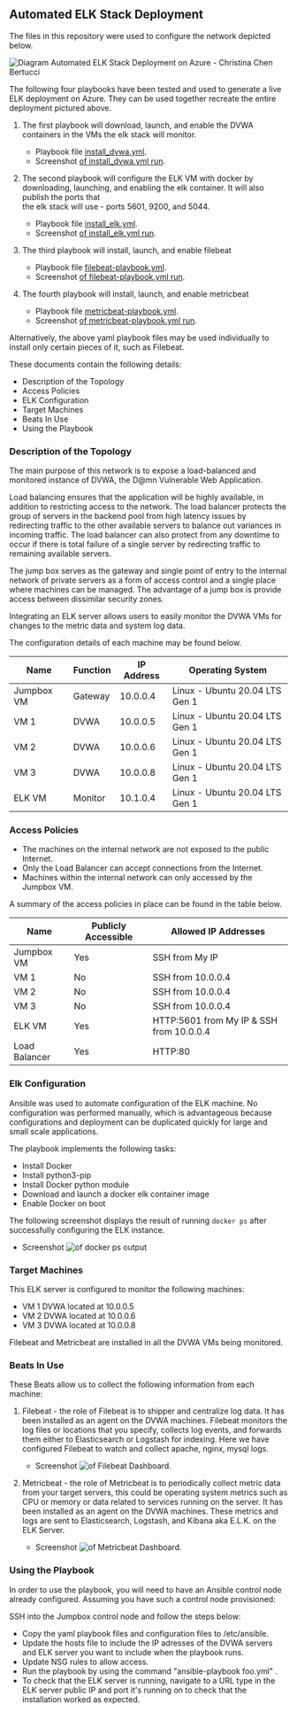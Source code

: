 ## Automated ELK Stack Deployment

The files in this repository were used to configure the network depicted below.

![Diagram Automated ELK Stack Deployment on Azure - Christina Chen Bertucci](https://github.com/livetru2u/cloud-security-elk-stack-on-azure/blob/main/Images/Diagram%20Automated%20ELK%20Stack%20Deployment%20on%20Azure.png)

The following four playbooks have been tested and used to generate a live ELK deployment on Azure. They can be used together recreate the entire deployment pictured above. 

1. The first playbook will download, launch, and enable the DVWA containers in the VMs the elk stack will monitor. 
   - Playbook file [install_dvwa.yml](Ansible/install_dvwa.yml). 
   - Screenshot [of install_dvwa.yml run](https://github.com/livetru2u/cloud-security-elk-stack-on-azure/blob/main/Images/install-dvwa.yml%20run%20playbook.png).

2. The second playbook will configure the ELK VM with docker by downloading, launching, and enabling the elk container. It will also publish the ports that   
    the elk stack will use - ports 5601, 9200, and 5044. 
   - Playbook file [install_elk.yml](Ansible/install_elk.yml). 
   - Screenshot [of install_elk.yml run](https://github.com/livetru2u/cloud-security-elk-stack-on-azure/blob/main/Images/install-elk.yml%20run%20playbook.png).

3. The third playbook will install, launch, and enable filebeat 
   - Playbook file [filebeat-playbook.yml](Ansible/filebeat-playbook.yml). 
   - Screenshot [of filebeat-playbook.yml run](https://github.com/livetru2u/cloud-security-elk-stack-on-azure/blob/main/Images/filebeat-playbook.yml%20run%20playbook.png).

4. The fourth playbook will install, launch, and enable metricbeat 
   - Playbook file [metricbeat-playbook.yml](Ansible/metricbeat-playbook.yml). 
   - Screenshot [of metricbeat-playbook.yml run](https://github.com/livetru2u/cloud-security-elk-stack-on-azure/blob/main/Images/metricbeat-playbook.yml%20run%20playbook.png).

  Alternatively, the above yaml playbook files may be used individually to install only certain pieces of it, such as Filebeat.

These documents contain the following details:
- Description of the Topology
- Access Policies
- ELK Configuration
- Target Machines 
- Beats In Use
- Using the Playbook


### Description of the Topology

The main purpose of this network is to expose a load-balanced and monitored instance of DVWA, the D@mn Vulnerable Web Application.

Load balancing ensures that the application will be highly available, in addition to restricting access to the network.
The load balancer protects the group of servers in the backend pool from high latency issues by redirecting traffic to the other available servers to balance out variances in incoming traffic. The load balancer can also protect from any downtime to occur if there is total failure of a single server by redirecting traffic to remaining available servers. 

The jump box serves as the gateway and single point of entry to the internal network of private servers as a form of access control and a single place where machines can be managed. The advantage of a jump box is provide access between dissimilar security zones. 

Integrating an ELK server allows users to easily monitor the DVWA VMs for changes to the metric data and system log data.

The configuration details of each machine may be found below.

| Name         | Function  | IP Address | Operating System                  |
|--------------|-----------|------------|-----------------------------------|
| Jumpbox VM   | Gateway   | 10.0.0.4   | Linux - Ubuntu 20.04 LTS Gen 1    |
| VM 1         | DVWA      | 10.0.0.5   | Linux - Ubuntu 20.04 LTS Gen 1    |
| VM 2         | DVWA      | 10.0.0.6   | Linux - Ubuntu 20.04 LTS Gen 1    |
| VM 3         | DVWA      | 10.0.0.8   | Linux - Ubuntu 20.04 LTS Gen 1    |
| ELK VM       | Monitor   | 10.1.0.4   | Linux - Ubuntu 20.04 LTS Gen 1    | 

### Access Policies

- The machines on the internal network are not exposed to the public Internet. 
- Only the Load Balancer can accept connections from the Internet. 
- Machines within the internal network can only accessed by the Jumpbox VM.

A summary of the access policies in place can be found in the table below.

| Name            | Publicly Accessible | Allowed IP Addresses                          |
|-----------------|---------------------|-----------------------------------------------|
| Jumpbox VM      | Yes                 | SSH from My IP                                |
| VM 1            | No                  | SSH from 10.0.0.4                             |
| VM 2            | No                  | SSH from 10.0.0.4                             |          
| VM 3            | No                  | SSH from 10.0.0.4                             |
| ELK VM          | Yes                 | HTTP:5601 from My IP  &  SSH from 10.0.0.4    |
| Load Balancer   | Yes                 | HTTP:80                                       |

### Elk Configuration

Ansible was used to automate configuration of the ELK machine. No configuration was performed manually, which is advantageous because configurations and deployment can be duplicated quickly for large and small scale applications.

The playbook implements the following tasks:
- Install Docker
- Install python3-pip
- Install Docker python module
- Download and launch a docker elk container image
- Enable Docker on boot

The following screenshot displays the result of running `docker ps` after successfully configuring the ELK instance.

- Screenshot ![of docker ps output](https://github.com/livetru2u/cloud-security-elk-stack-on-azure/blob/main/Images/docker%20ps%20elk%20successful.png)

### Target Machines

This ELK server is configured to monitor the following machines:
- VM 1 DVWA located at 10.0.0.5
- VM 2 DVWA located at 10.0.0.6
- VM 3 DVWA located at 10.0.0.8

Filebeat and Metricbeat are installed in all the DVWA VMs being monitored.  

### Beats In Use

These Beats allow us to collect the following information from each machine:
1. Filebeat - the role of Filebeat is to shipper and centralize log data. It has been installed as an agent on the DVWA machines. Filebeat monitors the log files 
   or locations that you specify, collects log events, and forwards them either to Elasticsearch or Logstash for indexing. Here we have configured Filebeat to watch and collect apache, nginx, mysql logs. 
   - Screenshot ![of Filebeat Dashboard](https://github.com/livetru2u/cloud-security-elk-stack-on-azure/blob/main/Images/filebeat%20dashboard%20on%20kibana.png).

2. Metricbeat - the role of Metricbeat is to periodically collect metric data from your target servers, this could be operating system metrics such as CPU or 
   memory or data related to services running on the server. It has been installed as an agent on the DVWA machines. These metrics and logs are sent to Elasticsearch, Logstash, and Kibana aka E.L.K. on the ELK Server. 
   - Screenshot ![of Metricbeat Dashboard](https://github.com/livetru2u/cloud-security-elk-stack-on-azure/blob/main/Images/metricbeat%20dashboard%20on%20kibana.png).

### Using the Playbook

In order to use the playbook, you will need to have an Ansible control node already configured. Assuming you have such a control node provisioned: 

SSH into the Jumpbox control node and follow the steps below:
- Copy the yaml playbook files and configuration files to /etc/ansible.
- Update the hosts file to include the IP adresses of the DVWA servers and ELK server you want to include when the playbook runs.
- Update NSG rules to allow access. 
- Run the playbook by using the command "ansible-playbook foo.yml" .
- To check that the ELK server is running, navigate to a URL type in the ELK server public IP and port it's running on to check that the installation worked as 
  expected.

